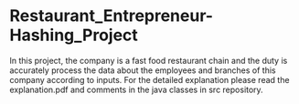 # Restaurant_Entrepreneur-Hashing_Project

In this project, the company is a fast food restaurant chain and the duty is accurately process the data about the employees and branches of this company according to inputs.
For the detailed explanation please read the explanation.pdf and comments in the java classes in src repository.

